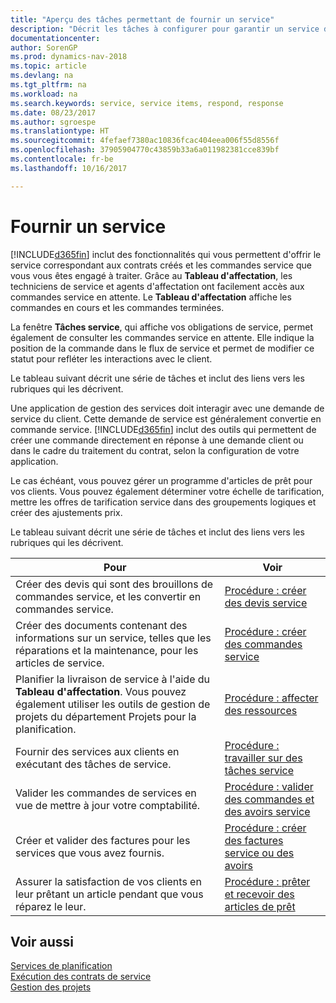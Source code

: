 ```yaml
---
title: "Aperçu des tâches permettant de fournir un service"
description: "Décrit les tâches à configurer pour garantir un service de qualité et respecter les engagement vis-à-vis des clients."
documentationcenter: 
author: SorenGP
ms.prod: dynamics-nav-2018
ms.topic: article
ms.devlang: na
ms.tgt_pltfrm: na
ms.workload: na
ms.search.keywords: service, service items, respond, response
ms.date: 08/23/2017
ms.author: sgroespe
ms.translationtype: HT
ms.sourcegitcommit: 4fefaef7380ac10836fcac404eea006f55d8556f
ms.openlocfilehash: 37905904770c43859b33a6a011982381cce839bf
ms.contentlocale: fr-be
ms.lasthandoff: 10/16/2017

---
```

# <a name="delivering-service"></a>Fournir un service
[!INCLUDE[d365fin](includes/d365fin_md.md)] inclut des fonctionnalités qui vous permettent d'offrir le service correspondant aux contrats créés et les commandes service que vous vous êtes engagé à traiter. Grâce au **Tableau d'affectation**, les techniciens de service et agents d'affectation ont facilement accès aux commandes service en attente. Le **Tableau d'affectation** affiche les commandes en cours et les commandes terminées.  
  
La fenêtre **Tâches service**, qui affiche vos obligations de service, permet également de consulter les commandes service en attente. Elle indique la position de la commande dans le flux de service et permet de modifier ce statut pour refléter les interactions avec le client.  
  
Le tableau suivant décrit une série de tâches et inclut des liens vers les rubriques qui les décrivent.   

Une application de gestion des services doit interagir avec une demande de service du client. Cette demande de service est généralement convertie en commande service. [!INCLUDE[d365fin](includes/d365fin_md.md)] inclut des outils qui permettent de créer une commande directement en réponse à une demande client ou dans le cadre du traitement du contrat, selon la configuration de votre application.  
  
Le cas échéant, vous pouvez gérer un programme d'articles de prêt pour vos clients. Vous pouvez également déterminer votre échelle de tarification, mettre les offres de tarification service dans des groupements logiques et créer des ajustements prix.  
  
Le tableau suivant décrit une série de tâches et inclut des liens vers les rubriques qui les décrivent.   
  
|**Pour**|**Voir**|  
|------------|-------------|  
|Créer des devis qui sont des brouillons de commandes service, et les convertir en commandes service.|[Procédure : créer des devis service](service-how-to-create-service-quotes.md)|
|Créer des documents contenant des informations sur un service, telles que les réparations et la maintenance, pour les articles de service.|[Procédure : créer des commandes service](service-how-to-create-service-orders.md)|
|Planifier la livraison de service à l'aide du **Tableau d'affectation**. Vous pouvez également utiliser les outils de gestion de projets du département Projets pour la planification.|[Procédure : affecter des ressources](service-how-to-allocate-resources.md)|  
|Fournir des services aux clients en exécutant des tâches de service.|[Procédure : travailler sur des tâches service](service-how-to-work-on-service-tasks.md)|  
|Valider les commandes de services en vue de mettre à jour votre comptabilité.|[Procédure : valider des commandes et des avoirs service](service-how-to-post-service-orders.md)|  
|Créer et valider des factures pour les services que vous avez fournis.|[Procédure : créer des factures service ou des avoirs](service-how-create-invoices.md)|  
|Assurer la satisfaction de vos clients en leur prêtant un article pendant que vous réparez le leur.| [Procédure : prêter et recevoir des articles de prêt](service-how-to-lend-receive-loaners.md)|
  
## <a name="see-also"></a>Voir aussi  
[Services de planification](service-plan-service.md)  
[Exécution des contrats de service](service-fulfill-service-contracts.md)  
[Gestion des projets](projects-manage-projects.md)  

